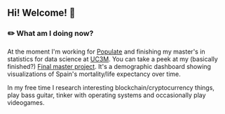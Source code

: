 ## Hi! Welcome! 🎈

### ✏️ What am I doing now?

At the moment I'm working for [Populate](https://populate.tools) and finishing my master's in statistics for data science at [UC3M](https://uc3m.es). You can take a peek at my (basically finished?) [Final master project](https://github.com/dreth/tfm_uc3m). It's a demographic dashboard showing visualizations of Spain's mortality/life expectancy over time.

In my free time I research interesting blockchain/cryptocurrency things, play bass guitar, tinker with operating systems and occasionally play videogames.
